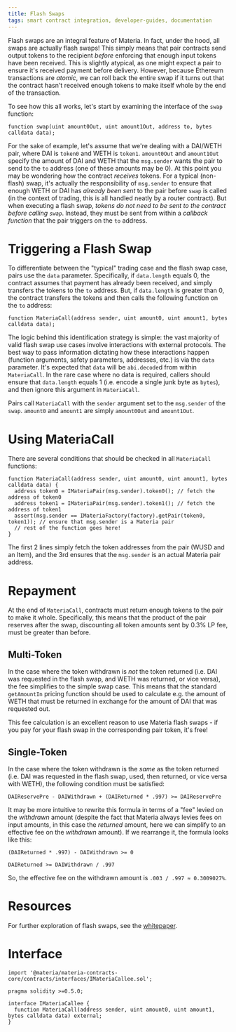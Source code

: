 ```yaml
---
title: Flash Swaps
tags: smart contract integration, developer-guides, documentation
---
```


Flash swaps are an integral feature of Materia. In fact, under the hood, all swaps are actually flash swaps! This simply means that pair contracts send output tokens to the recipient _before_ enforcing that enough input tokens have been received. This is slightly atypical, as one might expect a pair to ensure it's received payment before delivery. However, because Ethereum transactions are _atomic_, we can roll back the entire swap if it turns out that the contract hasn't received enough tokens to make itself whole by the end of the transaction.

To see how this all works, let's start by examining the interface of the `swap` function:

```solidity
function swap(uint amount0Out, uint amount1Out, address to, bytes calldata data);
```

For the sake of example, let's assume that we're dealing with a DAI/WETH pair, where DAI is `token0` and WETH is `token1`. `amount0Out` and `amount1Out` specify the amount of DAI and WETH that the `msg.sender` wants the pair to send to the `to` address (one of these amounts may be 0). At this point you may be wondering how the contract _receives_ tokens. For a typical (non-flash) swap, it's actually the responsibility of `msg.sender` to ensure that enough WETH or DAI has _already been sent_ to the pair before `swap` is called (in the context of trading, this is all handled neatly by a router contract). But when executing a flash swap, _tokens do not need to be sent to the contract before calling `swap`_. Instead, they must be sent from within a _callback function_ that the pair triggers on the `to` address.

# Triggering a Flash Swap

To differentiate between the "typical" trading case and the flash swap case, pairs use the `data` parameter. Specifically, if `data.length` equals 0, the contract assumes that payment has already been received, and simply transfers the tokens to the `to` address. But, if `data.length` is greater than 0, the contract transfers the tokens and then calls the following function on the `to` address:

```solidity
function MateriaCall(address sender, uint amount0, uint amount1, bytes calldata data);
```

The logic behind this identification strategy is simple: the vast majority of valid flash swap use cases involve interactions with external protocols. The best way to pass information dictating how these interactions happen (function arguments, safety parameters, addresses, etc.) is via the `data` parameter. It's expected that `data` will be `abi.decode`d from within `MateriaCall`. In the rare case where no data is required, callers should ensure that `data.length` equals 1 (i.e. encode a single junk byte as `bytes`), and then ignore this argument in `MateriaCall`.

Pairs call `MateriaCall` with the `sender` argument set to the `msg.sender` of the `swap`. `amount0` and `amount1` are simply `amount0Out` and `amount1Out`.

# Using MateriaCall

There are several conditions that should be checked in all `MateriaCall` functions:

```solidity
function MateriaCall(address sender, uint amount0, uint amount1, bytes calldata data) {
  address token0 = IMateriaPair(msg.sender).token0(); // fetch the address of token0
  address token1 = IMateriaPair(msg.sender).token1(); // fetch the address of token1
  assert(msg.sender == IMateriaFactory(factory).getPair(token0, token1)); // ensure that msg.sender is a Materia pair
  // rest of the function goes here!
}
```

The first 2 lines simply fetch the token addresses from the pair (WUSD and an Item), and the 3rd ensures that the `msg.sender` is an actual Materia pair address.

# Repayment

At the end of `MateriaCall`, contracts must return enough tokens to the pair to make it whole. Specifically, this means that the product of the pair reserves after the swap, discounting all token amounts sent by 0.3% LP fee, must be greater than before.

## Multi-Token

In the case where the token withdrawn is _not_ the token returned (i.e. DAI was requested in the flash swap, and WETH was returned, or vice versa), the fee simplifies to the simple swap case. This means that the standard `getAmountIn` pricing function should be used to calculate e.g. the amount of WETH that must be returned in exchange for the amount of DAI that was requested out.

This fee calculation is an excellent reason to use Materia flash swaps - if you pay for your flash swap in the corresponding pair token, it's free!

## Single-Token

In the case where the token withdrawn is the _same_ as the token returned (i.e. DAI was requested in the flash swap, used, then returned, or vice versa with WETH), the following condition must be satisfied:

`DAIReservePre - DAIWithdrawn + (DAIReturned * .997) >= DAIReservePre`

It may be more intuitive to rewrite this formula in terms of a "fee" levied on the _withdrawn_ amount (despite the fact that Materia always levies fees on input amounts, in this case the _returned_ amount, here we can simplify to an effective fee on the _withdrawn_ amount). If we rearrange it, the formula looks like this:

`(DAIReturned * .997) - DAIWithdrawn >= 0`

`DAIReturned >= DAIWithdrawn / .997`

So, the effective fee on the withdrawn amount is `.003 / .997 ≈ 0.3009027%`.

# Resources

For further exploration of flash swaps, see the <a href='/whitepaper.pdf' target='_blank' rel='noopener noreferrer'>whitepaper</a>.

# Interface

```solidity
import '@materia/materia-contracts-core/contracts/interfaces/IMateriaCallee.sol';
```

```solidity
pragma solidity >=0.5.0;

interface IMateriaCallee {
  function MateriaCall(address sender, uint amount0, uint amount1, bytes calldata data) external;
}
```
